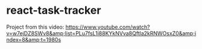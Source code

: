 # react-task-tracker
Project from this video: https://www.youtube.com/watch?v=w7ejDZ8SWv8&amp;list=PLu7fsL1i88KYkNVva8Qftla2kRNWOsxZ0&amp;index=8&amp;t=1980s
